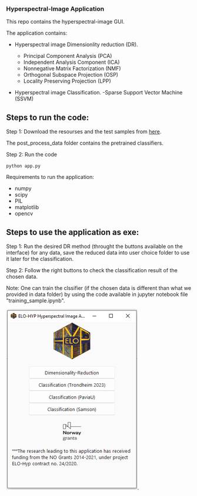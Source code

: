 ### Hyperspectral-Image Application

This repo contains the hyperspectral-image GUI.

The application contains:
- Hyperspectral image Dimensionlity reduction (DR).
  - Principal Component Analysis (PCA)
  - Independent Analysis Component (ICA)
  - Nonnegative Matrix Factorization (NMF)
  - Orthogonal Subspace Projection (OSP)
  - Locality Preserving Projection (LPP)
  
- Hyperspectral image Classification.
  -Sparse Support Vector Machine (SSVM)

## Steps to run the code:

Step 1: Download the resourses and the test samples from [here](https://ctipub-my.sharepoint.com/:f:/g/personal/nitesh_nitesh_stud_acs_upb_ro/Eqc2-temth9Mk_swRpy2exgBjjQssw6SxX_BKihaYF5fow?e=SjvAQJ).

The post_process_data folder contains the pretrained classifiers.

Step 2: Run the code

    python app.py


Requirements to run the application:

- numpy
- scipy
- PIL
- matplotlib
- opencv




## Steps to use the application as exe:

Step 1: 
   Run the desired DR method (throught the buttons available on the interface) for any data, save the reduced data into user choice folder to use it later for the classification.
   
Step 2:
   Follow the right buttons to check the classification result of the chosen data.
   
Note: One can train the clssifier (if the chosen data is different than what we provided in data folder) by using the code available in jupyter notebook file "training_sample.ipynb".
    
 
  ![alt text for screen readers](GUI.PNG).





